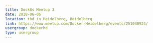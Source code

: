 ```yaml
---
title: Dock8s Meetup 3
date: 2018-06-06
location: tbd in Heidelberg, Heidelberg
link: https://www.meetup.com/Docker-Heidelberg/events/251040924/
usergroup: dockerhd
type: usergroup
---
```

